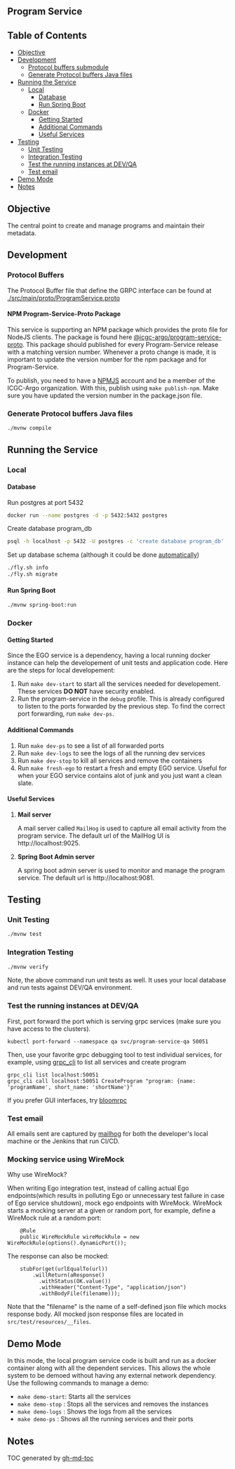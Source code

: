 ## Program Service

## Table of Contents

- [Objective](#objective)
- [Development](#development)
  - [Protocol buffers submodule](#protocol-buffers-submodule)
  - [Generate Protocol buffers Java files](#generate-protocol-buffers-java-files)
- [Running the Service](#running-the-service)
  - [Local](#local)
    - [Database](#database)
    - [Run Spring Boot](#run-spring-boot)
  - [Docker](#docker)
    - [Getting Started](#getting-started)
    - [Additional Commands](#additional-commands)
    - [Useful Services](#useful-services)
- [Testing](#testing)
  - [Unit Testing](#unit-testing)
  - [Integration Testing](#integration-testing)
  - [Test the running instances at DEV/QA](#test-the-running-instances-at-devqa)
  - [Test email](#test-email)
- [Demo Mode](#demo-mode)
- [Notes](#notes)

## Objective

The central point to create and manage programs and maintain their metadata.

## Development

### Protocol Buffers

The Protocol Buffer file that define the GRPC interface can be found at [./src/main/proto/ProgramService.proto](https://github.com/icgc-argo/program-service/tree/master/src/main/proto)

#### NPM Program-Service-Proto Package

This service is supporting an NPM package which provides the proto file for NodeJS clients. The package is found here [@icgc-argo/program-service-proto](https://www.npmjs.com/package/@icgc-argo/program-service-proto). This package should published for every Program-Service release with a matching version number. Whenever a proto change is made, it is important to update the version number for the npm package and for Program-Service.

To publish, you need to have a [NPMJS](https://www.npmjs.com) account and be a member of the ICGC-Argo organization. With this, publish using `make publish-npm`. Make sure you have updated the version number in the package.json file.

### Generate Protocol buffers Java files

```sh
./mvnw compile
```

## Running the Service

### Local

#### Database

Run postgres at port 5432

```sh
docker run --name postgres -d -p 5432:5432 postgres
```

Create database program_db

```sh
psql -h localhost -p 5432 -U postgres -c 'create database program_db'
```

Set up database schema (although it could be done [automatically](https://github.com/spring-projects/spring-boot/blob/v2.1.5.RELEASE/spring-boot-project/spring-boot-autoconfigure/src/main/java/org/springframework/boot/autoconfigure/flyway/FlywayProperties.java))

```sh
./fly.sh info
./fly.sh migrate
```

#### Run Spring Boot

```sh
./mvnw spring-boot:run
```

### Docker

#### Getting Started

Since the EGO service is a dependency, having a local running docker instance can help the developement of unit tests and application code. Here are the steps for local developement:

1. Run `make dev-start` to start all the services needed for developement. These services **DO NOT** have security enabled.
2. Run the program-service in the `debug` profile. This is already configured to listen to the ports forwarded by the previous step. To find the correct port forwarding, run `make dev-ps`.

#### Additional Commands

1. Run `make dev-ps` to see a list of all forwarded ports
2. Run `make dev-logs` to see the logs of all the running dev services
3. Run `make dev-stop` to kill all services and remove the containers
4. Run `make fresh-ego` to restart a fresh and empty EGO service. Useful for when your EGO service contains alot of junk and you just want a clean slate.

#### Useful Services

1. **Mail server**

   A mail server called `MailHog` is used to capture all email activity from the program service. The default url of the MailHog UI is http://localhost:9025.

2. **Spring Boot Admin server**

   A spring boot admin server is used to monitor and manage the program service. The default url is http://localhost:9081.

## Testing

### Unit Testing

```sh
./mvnw test
```

### Integration Testing

```sh
./mvnw verify
```

Note, the above command run unit tests as well. It uses your local database and run tests against DEV/QA environment.

### Test the running instances at DEV/QA

First, port forward the port which is serving grpc services (make sure you have access to the clusters).

```
kubectl port-forward --namespace qa svc/program-service-qa 50051
```

Then, use your favorite grpc debugging tool to test individual services, for example, using [grpc_cli](https://github.com/grpc/grpc/blob/master/doc/command_line_tool.md) to list all services and create program

```
grpc_cli list localhost:50051
grpc_cli call localhost:50051 CreateProgram "program: {name: 'programName', short_name: 'shortName'}"
```

If you prefer GUI interfaces, try [bloomrpc](https://github.com/uw-labs/bloomrpc)

### Test email

All emails sent are captured by [mailhog](https://mailhog.qa.cancercollaboratory.org) for both the developer's local machine or the Jenkins that run CI/CD.

### Mocking service using WireMock

Why use WireMock? 

When writing Ego integration test, instead of calling actual Ego endpoints(which results in polluting Ego or unnecessary test failure in case of Ego service shutdown), mock ego endpoints with WireMock. WireMock starts a mocking server at a given or random port, 
for example, define a WireMock rule at a random port:
```
    @Rule
    public WireMockRule wireMockRule = new WireMockRule(options().dynamicPort());
```

The response can also be mocked:
```
    stubFor(get(urlEqualTo(url))
        .willReturn(aResponse()
          .withStatus(OK.value())
          .withHeader("Content-Type", "application/json")
          .withBodyFile(filename)));
```
Note that the "filename" is the name of a self-defined json file which mocks response body.
All mocked json response files are located in `src/test/resources/__files`. 

## Demo Mode

In this mode, the local program service code is built and run as a docker container along with all the dependent services. This allows the whole system to be demoed without having any external network dependency. Use the following commands to manage a demo:

- `make demo-start`: Starts all the services
- `make demo-stop` : Stops all the services and removes the instances
- `make demo-logs` : Shows the logs from all the services
- `make demo-ps` : Shows all the running services and their ports

## Notes

TOC generated by [gh-md-toc](https://github.com/ekalinin/github-markdown-toc)
